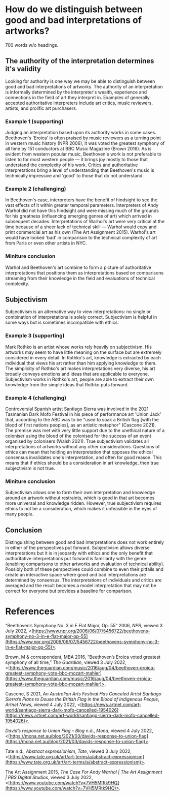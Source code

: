 # How do we distinguish between good and bad interpretations of artworks?
700 words w/o headings.
## The authority of the interpretation determines it's validity
Looking for authority is one way we may be able to distinguish between good and bad interpretations of artworks. The authority of an interpretation is informally determined by the interpreter's wealth, experience and connections in the field of art they interpret in. Examples of generally accepted authoritative interpreters include art critics, music reviewers, artists, and prolific art purchasers.  
### Example 1 (supporting)
Judging an interpretation based upon its authority works in some cases. Beethoven's 'Eroica' is often praised by music reviewers as a turning point in western music history (NPR 2006), it was voted the greatest symphony of all time by 151 conductors at BBC Music Magazine (Brown 2016). As is evident from western popular music, Beethoven's work is not preferable to listen to for most western people — it brings joy mostly to those that understand the complexity of his work. Critics and authoritative interpretations bring a level of understanding that Beethoven's music is technically impressive and 'good' to those that do not understand.
### Example 2 (challenging)
In Beethoven's case, interpreters have the benefit of hindsight to see the vast effects of it within greater temporal parameters. Interpreters of Andy Warhol did not have this hindsight and were missing much of the grounds for his greatness (influencing emerging genres of art) which arrived in subsequent decades. Interpretations of Warhol's art were very critical at the time because of a sheer lack of technical skill — Warhol would copy and print commercial art as his own (The Art Assignment 2015). Warhol's art would have looked 'bad' in comparison to the technical complexity of art from Paris or even other artists in NYC. 
### Miniture conclusion
Warhol and Beethoven's art combine to form a picture of authoritative interpretations that positions them as interpretations based on comparisons streaming from their knowledge in the field and evaluations of technical complexity. 
## Subjectivism
Subjectivism is an alternative way to view interpretations: no single or combination of interpretations is solely correct. Subjectivism is helpful in some ways but is sometimes incompatible with ethics.
### Example 3 (supporting)
Mark Rothko is an artist whose works rely heavily on subjectivism. His artworks may seem to have little meaning on the surface but are extremely considered in every detail. In Rothko's art, knowledge is extracted by each individual that views his art rather than him applying knowledge to them. The simplicity of Rothko's art makes interpretations very diverse, his art broadly conveys emotions and ideas that are applicable to everyone. Subjectivism works in Rothko's art, people are able to extract their own knowledge from the simple ideas that Rothko puts forward. 
### Example 4 (challenging)
 Controversial Spanish artist Santiago Sierra was involved in the 2021 Tasmanian Dark Mofo Festival in his piece of performance art 'Union Jack' that, according to the ABC was to be "used to soak a British flag [with the blood of first nations peoples], as an artistic metaphor" (Cascone 2021). The premise was met with very little support due to the unethical nature of a coloniser using the blood of the colonised for the success of an event organised by colonisers (Walsh 2021). True subjectivism validates all interpretations of artworks without any other considerations. Questions of ethics can mean that holding an interpretation that opposes the ethical consensus invalidates one's interpretation, and often for good reason. This means that if ethics should be a consideration in art knowledge, then true subjectivism is not true. 
### Miniture conclusion
Subjectivism allows one to form their own interpretation and knowledge around an artwork without restraints, which is good in that art becomes more universal and knowledge ridden. However, true subjectivism requires ethics to not be a consideration, which makes it unfeasible in the eyes of many people.
## Conclusion
Distinguishing between good and bad interpretations does not work entirely in either of the perspectives put forward. Subjectivism allows diverse interpretations but it is in jeopardy with ethics and the only benefit that authoritative interpretations put forward is familiarity with the genre (enabling comparisons to other artworks and evaluation of technical ability). Possibly both of these perspectives could combine to even their pitfalls and create an interactive space where good and bad interpretations are determined by consensus. The interpretations of individuals and critics are averaged and the result becomes a model interpretation that may not be correct for everyone but provides a baseline for comparison.
# References 
“Beethoven’s Symphony No. 3 in E Flat Major, Op. 55” 2006, _NPR_, viewed 3 July 2022, <[https://www.npr.org/2006/06/07/5456722/beethovens-symphony-no-3-in-e-flat-major-op-55](https://www.npr.org/2006/06/07/5456722/beethovens-symphony-no-3-in-e-flat-major-op-55)>.

Brown, M & correspondent, MBA 2016, “Beethoven’s Eroica voted greatest symphony of all time,” _The Guardian_, viewed 3 July 2022, <[https://www.theguardian.com/music/2016/aug/04/beethoven-eroica-greatest-symphony-vote-bbc-mozart-mahler](https://www.theguardian.com/music/2016/aug/04/beethoven-eroica-greatest-symphony-vote-bbc-mozart-mahler)>.

Cascone, S 2021, _An Australian Arts Festival Has Canceled Artist Santiago Sierra’s Plans to Douse the British Flag in the Blood of Indigenous People_, _Artnet News_, viewed 4 July 2022, <[https://news.artnet.com/art-world/santiago-sierra-dark-mofo-cancelled-1954026](https://news.artnet.com/art-world/santiago-sierra-dark-mofo-cancelled-1954026)>.

_David’s response to Union Flag – Blog_ n.d., _Mona_, viewed 4 July 2022, <[https://mona.net.au/blog/2021/03/davids-response-to-union-flag](https://mona.net.au/blog/2021/03/davids-response-to-union-flag)>.

Tate n.d., _Abstract expressionism_, _Tate_, viewed 3 July 2022, <[https://www.tate.org.uk/art/art-terms/a/abstract-expressionism](https://www.tate.org.uk/art/art-terms/a/abstract-expressionism)>.

The Art Assignment 2015, _The Case For Andy Warhol | The Art Assignment | PBS Digital Studios_, viewed 3 July 2022, <[https://www.youtube.com/watch?v=7VH5MRtk9HQ](https://www.youtube.com/watch?v=7VH5MRtk9HQ)>.